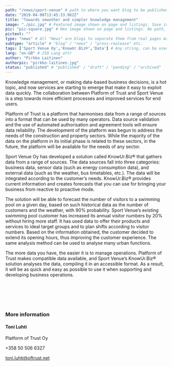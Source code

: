 ```yaml
---
path: "/news/sport-venue" # path to where you want blog to be published aka https://www.platformoftrust.net//blogs/sport-venue
date: "2019-04-08T13:45:33.962Z"
title: "Towards smoother and simpler knowledge management"
image: "./pic.jpg" # Featured image shown on page and listings. Save in same folder. Don't use svg.
pic: "pic-square.jpg" # Hex image shown on page and listings. No path, just filename. Save in same folder. Don't use svg.
pictext: ""
type: "news" # All "News" are blogs to separate them from real pages made with MarkDown, so that they appear in blog listings etc.
subtype: "article" # "blog" / "news" / "press-realease" etc.
tags: ['Sport Venue Oy','KnowUr.Biz®','Data'] # Any string, can be used in search / "related content"
lang: "en-GB" # ISO Lang attr
author: "Pirkko Laitinen"
authorpic: "pirkko-laitinen.jpg"
status: "published" # "published" / "draft" / "pending" / "archived"
---
```


Knowledge management, or making data-based business decisions, is a hot topic, and now services are starting to emerge that make it easy to exploit data quickly. The collaboration between Platform of Trust and Sport Venue is a step towards more efficient processes and improved services for end users.

Platform of Trust is a platform that harmonises data from a range of sources into a format that can be used by many operators. Data source validation and the use of automated authorisation and agreement tools will ensure data reliability. The development of the platform was begun to address the needs of the construction and property sectors. While the majority of the data on the platform in its initial phase is related to these sectors, in the future, the platform will be available for the needs of any sector.

Sport Venue Oy has developed a solution called KnowUr.Biz® that gathers data from a range of sources. The data sources fall into three categories: business data, sensor data (such as energy consumption data), and external data (such as the weather, bus timetables, etc.). The data will be integrated according to the customer’s needs. KnowUr.Biz® provides current information and creates forecasts that you can use for bringing your business from reactive to proactive mode.

The solution will be able to forecast the number of visitors to a swimming pool on a given day, based on such historical data as the number of customers and the weather, with 90% probability. Sport Venue’s existing swimming pool customer has increased its annual visitor numbers by 20% without hiring more staff. It has used data to offer their products and services to ideal target groups and to plan shifts according to visitor numbers. Based on the information obtained, the customer decided to extend its opening hours, thus improving the customer experience. The same analysis method can be used to analyse many urban functions.

The more data you have, the easier it is to manage operations. Platform of Trust makes compatible data available, and Sport Venue’s KnowUr.Biz® solution analyses the data, compiling it in an accessible format. As a result, it will be as quick and easy as possible to use it when supporting and developing business operations.


<br/><br/><br/><br/>

### More information

#### Toni Luhti

Platform of Trust Oy

+358 50 506 6327

toni.luhti@oftrust.net
